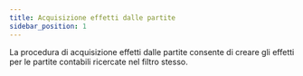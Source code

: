 ```yaml
---
title: Acquisizione effetti dalle partite
sidebar_position: 1
---
```


La procedura di acquisizione effetti dalle partite consente di creare gli effetti per le partite contabili ricercate nel filtro stesso.






